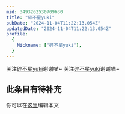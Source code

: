 ```yaml
---
mid: 3493262530709630
title: "碎不星yuki"
pubDate: "2024-11-04T11:22:13.054Z"
updatedDate: "2024-11-04T11:22:13.054Z"
profile:
  {
    Nickname: ["碎不星yuki"],
  }
---
```


关注[碎不星yuki](https://space.bilibili.com/3493262530709630)谢谢喵~ 关注[碎不星yuki](https://space.bilibili.com/3493262530709630)谢谢喵~

## 此条目有待补充
你可以在[这里](https://github.com/Yuhanawa/VTuber.ICU-Content/edit/master/v/碎不星yuki/index.md)编辑本文
